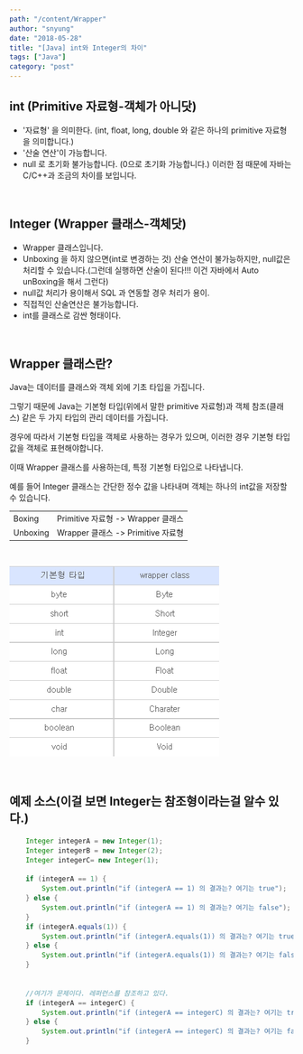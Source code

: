 ```yaml
---
path: "/content/Wrapper"
author: "snyung"
date: "2018-05-28"
title: "[Java] int와 Integer의 차이"
tags: ["Java"]
category: "post"
---
```


## **int (Primitive 자료형-객체가 아니닷)**

- '자료형' 을 의미한다. (int, float, long, double 와 같은 하나의 primitive 자료형을 의미합니다.)
- '산술 연산'이 가능합니다.
- null 로 초기화 불가능합니다. (0으로 초기화 가능합니다.) 
이러한 점 때문에 자바는 C/C++과 조금의 차이를 보입니다.

<br/>

## **Integer (Wrapper 클래스-객체닷)**

- Wrapper 클래스입니다.
- Unboxing 을 하지 않으면(int로 변경하는 것) 산술 연산이 불가능하지만, null값은 처리할 수 있습니다.(그런데 실행하면 산술이 된다!!! 이건 자바에서 Auto unBoxing을 해서 그런다)
- null값 처리가 용이해서 SQL 과 연동할 경우 처리가 용이.
- 직접적인 산술연산은 불가능합니다.
- int를 클래스로 감싼 형태이다.

<br/>

## **Wrapper 클래스란?**

Java는 데이터를 클래스와 객체 외에 기초 타입을 가집니다.
<br/>

그렇기 때문에 Java는 기본형 타입(위에서 말한 primitive 자료형)과 객체 참조(클래스) 같은 두 가지 타입의 관리 데이터를 가집니다.
<br/>

경우에 따라서 기본형 타입을 객체로 사용하는 경우가 있으며, 이러한 경우 기본형 타입 값을 객체로 표현해야합니다.
<br/>

이때 Wrapper 클래스를 사용하는데, 특정 기본형 타입으로 나타냅니다. 
<br/>

예를 들어 Integer 클래스는 간단한 정수 값을 나타내며 객체는 하나의 int값을 저장할 수 있습니다.
<br/>

| | |
|-|-|
|Boxing   |Primitive 자료형 -> Wrapper 클래스|
|Unboxing |Wrapper 클래스 -> Primitive 자료형|

<br/>

![사진](https://github.com/SeonHyungJo/SeonHyungJo.github.io/blob/java/assets/img/int_Integer.png?raw=true)

<br/>

## 예제 소스(이걸 보면 Integer는 참조형이라는걸 알수 있다.)

```java
    Integer integerA = new Integer(1);
    Integer integerB = new Integer(2);
    Integer integerC= new Integer(1);

    if (integerA == 1) {
        System.out.println("if (integerA == 1) 의 결과는? 여기는 true");
    } else {
        System.out.println("if (integerA == 1) 의 결과는? 여기는 false");
    }
    if (integerA.equals(1)) {
        System.out.println("if (integerA.equals(1)) 의 결과는? 여기는 true");
    } else {
        System.out.println("if (integerA.equals(1)) 의 결과는? 여기는 false");
    }


    //여기가 문제이다. 레퍼런스를 참조하고 있다.
    if (integerA == integerC) {
        System.out.println("if (integerA == integerC) 의 결과는? 여기는 true");
    } else {
        System.out.println("if (integerA == integerC) 의 결과는? 여기는 false");
    }
```